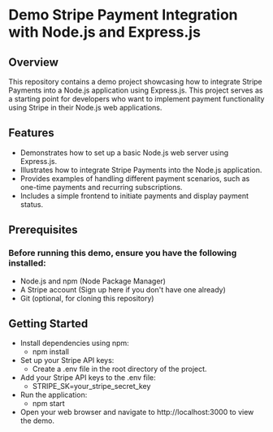 # Demo Stripe Payment Integration with Node.js and Express.js
## Overview
This repository contains a demo project showcasing how to integrate Stripe Payments into a Node.js application using Express.js. This project serves as a starting point for developers who want to implement payment functionality using Stripe in their Node.js web applications.

## Features
  - Demonstrates how to set up a basic Node.js web server using Express.js.
  - Illustrates how to integrate Stripe Payments into the Node.js application.
  - Provides examples of handling different payment scenarios, such as one-time payments and recurring subscriptions.
  - Includes a simple frontend to initiate payments and display payment status.
## Prerequisites
### Before running this demo, ensure you have the following installed:

  - Node.js and npm (Node Package Manager)
  - A Stripe account (Sign up here if you don't have one already)
  - Git (optional, for cloning this repository)
## Getting Started
  - Install dependencies using npm:
    + npm install
  - Set up your Stripe API keys:
    + Create a .env file in the root directory of the project.
  - Add your Stripe API keys to the .env file:
    + STRIPE_SK=your_stripe_secret_key
  - Run the application:
    + npm start
  - Open your web browser and navigate to http://localhost:3000 to view the demo.
